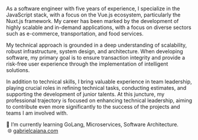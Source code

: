 As a software engineer with five years of experience, I specialize in the JavaScript stack, with a focus on the Vue.js ecosystem, particularly the Nuxt.js framework. My career has been marked by the development of highly scalable and in-demand applications, with a focus on diverse sectors such as e-commerce, transportation, and food services.

My technical approach is grounded in a deep understanding of scalability, robust infrastructure, system design, and architecture. When developing software, my primary goal is to ensure transaction integrity and provide a risk-free user experience through the implementation of intelligent solutions.

In addition to technical skills, I bring valuable experience in team leadership, playing crucial roles in refining technical tasks, conducting estimates, and supporting the development of junior talents. At this juncture, my professional trajectory is focused on enhancing technical leadership, aiming to contribute even more significantly to the success of the projects and teams I am involved with.

🌱 I’m currently learning GoLang, Microservices, Software Architecture. </br>
 🌐 [gabrielcaiana.com](https://www.gabrielcaiana.com)
